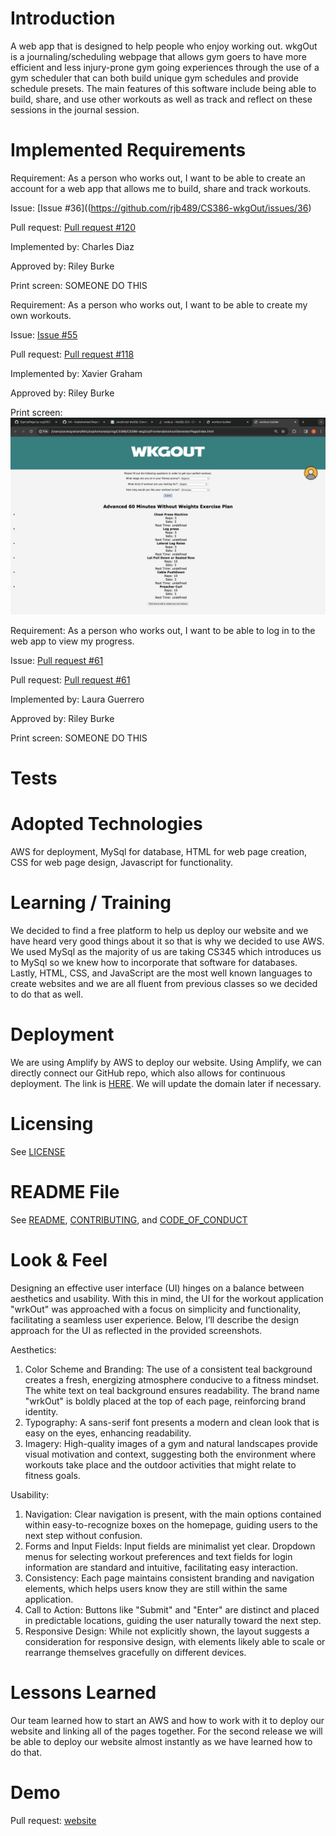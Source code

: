 # Introduction
A web app that is designed to help people who enjoy working out. wkgOut is a journaling/scheduling webpage that allows gym goers to have more efficient and less injury-prone gym going experiences through the use of a gym scheduler that can both build unique gym schedules and provide schedule presets. The main features of this software include being able to build, share, and use other workouts as well as track and reflect on these sessions in the journal session.

# Implemented Requirements
Requirement: As a person who works out, I want to be able to create an account for a web app that allows me to build, share and track workouts.

Issue: [Issue #36]((https://github.com/rjb489/CS386-wkgOut/issues/36)

Pull request: [Pull request #120](https://github.com/rjb489/CS386-wkgOut/pull/120)

Implemented by: Charles Diaz

Approved by: Riley Burke

Print screen: SOMEONE DO THIS

Requirement: As a person who works out, I want to be able to create my own workouts.

Issue: [Issue #55](https://github.com/rjb489/CS386-wkgOut/issues/55)

Pull request: [Pull request #118](https://github.com/rjb489/CS386-wkgOut/pull/118)

Implemented by: Xavier Graham

Approved by: Riley Burke

Print screen: ![Alt text](Workoutgenerator_screenshot.png?raw=true "Optional Title")

Requirement: As a person who works out, I want to be able to log in to the web app to view my progress.

Issue: [Pull request #61](https://github.com/rjb489/CS386-wkgOut/pull/61)

Pull request: [Pull request #61](https://github.com/rjb489/CS386-wkgOut/pull/62)

Implemented by: Laura Guerrero

Approved by: Riley Burke

Print screen: SOMEONE DO THIS

# Tests

# Adopted Technologies
AWS for deployment, MySql for database, HTML for web page creation, CSS for web page design, Javascript for functionality.

# Learning / Training
We decided to find a free platform to help us deploy our website and we have heard very good things about it so that is why we decided to use AWS. We used MySql as the majority of us are taking CS345 which introduces us to MySql so we knew how to incorporate that software for databases. Lastly, HTML, CSS, and JavaScript are the most well known languages to create websites and we are all fluent from previous classes so we decided to do that as well.

# Deployment
We are using Amplify by AWS to deploy our website. Using Amplify, we can directly connect our GitHub repo, which also allows for continuous deployment. The link is [HERE](https://main.d3c2e2m3rl6sk8.amplifyapp.com). We will update the domain later if necessary.

# Licensing
See [LICENSE](https://github.com/rjb489/CS386-wkgOut/blob/main/LICENSE)

# README File
See [README](https://github.com/rjb489/CS386-wkgOut/blob/main/README.md), [CONTRIBUTING](https://github.com/rjb489/CS386-wkgOut/blob/main/CONTRIBUTING.md), and [CODE_OF_CONDUCT](https://github.com/rjb489/CS386-wkgOut/blob/main/CODE_OF_CONDUCT.md)

# Look & Feel
Designing an effective user interface (UI) hinges on a balance between aesthetics and usability. With this in mind, the UI for the workout application "wrkOut" was approached with a focus on simplicity and functionality, facilitating a seamless user experience. Below, I’ll describe the design approach for the UI as reflected in the provided screenshots.

Aesthetics:
1.	Color Scheme and Branding: The use of a consistent teal background creates a fresh, energizing atmosphere conducive to a fitness mindset. The white text on teal background ensures readability. The brand name "wrkOut" is boldly placed at the top of each page, reinforcing brand identity.
2.	Typography: A sans-serif font presents a modern and clean look that is easy on the eyes, enhancing readability.
3.	Imagery: High-quality images of a gym and natural landscapes provide visual motivation and context, suggesting both the environment where workouts take place and the outdoor activities that might relate to fitness goals.

Usability:
1.	Navigation: Clear navigation is present, with the main options contained within easy-to-recognize boxes on the homepage, guiding users to the next step without confusion.
2.	Forms and Input Fields: Input fields are minimalist yet clear. Dropdown menus for selecting workout preferences and text fields for login information are standard and intuitive, facilitating easy interaction.
3.	Consistency: Each page maintains consistent branding and navigation elements, which helps users know they are still within the same application.
4.	Call to Action: Buttons like "Submit" and "Enter" are distinct and placed in predictable locations, guiding the user naturally toward the next step.
5.	Responsive Design: While not explicitly shown, the layout suggests a consideration for responsive design, with elements likely able to scale or rearrange themselves gracefully on different devices.



# Lessons Learned
Our team learned how to start an AWS and how to work with it to deploy our website and linking all of the pages together. For the second release we will be able to deploy our website almost instantly as we have learned how to do that.

# Demo
Pull request: [website](https://main.d1lrsqsn5lcgd2.amplifyapp.com/)
